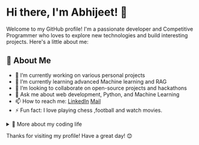 # Hi there, I'm Abhijeet! 👋

Welcome to my GitHub profile! I'm a passionate developer and Competitive Programmer who loves to explore new technologies and build interesting projects. Here's a little about me:

## 🚀 About Me

- 🔭 I’m currently working on various personal projects
- 🌱 I’m currently learning advanced Machine learning and RAG
- 👯 I’m looking to collaborate on open-source projects and hackathons
- 💬 Ask me about web development, Python, and Machine Learning
- 📫 How to reach me: [LinkedIn](https://www.linkedin.com/in/abhijeet0717/) [Mail](mailto:abhijeetmahto007@outlook.com)
- ⚡ Fun fact: I love playing chess ,football and watch movies.


<details>
  
<summary>
   🚀 More about my coding life</summary>
<br />
  
## 🛠️ Languages and Tools

![Python](https://img.shields.io/badge/Python-3776AB?style=for-the-badge&logo=python&logoColor=white)
![JavaScript](https://img.shields.io/badge/JavaScript-F7DF1E?style=for-the-badge&logo=javascript&logoColor=black)
![TypeScript](https://img.shields.io/badge/TypeScript-007ACC?style=for-the-badge&logo=typescript&logoColor=white)
![React](https://img.shields.io/badge/React-61DAFB?style=for-the-badge&logo=react&logoColor=black)
![Node.js](https://img.shields.io/badge/Node.js-339933?style=for-the-badge&logo=nodedotjs&logoColor=white)
![Git](https://img.shields.io/badge/Git-F05032?style=for-the-badge&logo=git&logoColor=white)
![AWS](https://img.shields.io/badge/AWS-232F3E?style=for-the-badge&logo=amazon-aws&logoColor=white)

## 📈 GitHub Stats

![Abhijeet's GitHub stats](https://github-readme-stats.vercel.app/api?username=abhijeet0717&show_icons=true&theme=radical)

## 🏆 Top Languages

![Top Langs](https://github-readme-stats.vercel.app/api/top-langs/?username=abhijeet0717&layout=compact&theme=radical)


## 📫 Connect with Me

[![LinkedIn](https://img.shields.io/badge/LinkedIn-0077B5?style=for-the-badge&logo=linkedin&logoColor=white)](https://www.linkedin.com/in/abhijeet0717/)
[![Twitter](https://img.shields.io/badge/Mail-1DA1F2?style=for-the-badge&logo=mail&logoColor=white)](mailto:abhijeetmahto007@outlook.com)  
[![DS Portfolio](https://img.shields.io/badge/Data_Science_Portflio-0077B5?style=for-the-badge&logo=portflio&logoColor=white)](https://www.datascienceportfol.io/abhijeetmahto71)

</details>

Thanks for visiting my profile! Have a great day! 😊
